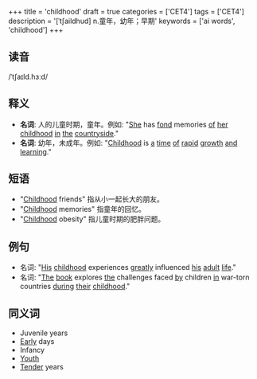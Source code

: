 +++
title = 'childhood'
draft = true
categories = ['CET4']
tags = ['CET4']
description = '[ˈt∫aildhud] n.童年，幼年；早期'
keywords = ['ai words', 'childhood']
+++

## 读音
/ˈtʃaɪld.hɜːd/

## 释义
- **名词**: 人的儿童时期，童年。例如: "[She](/post/she/) has [fond](/post/fond/) memories [of](/post/of/) [her](/post/her/) [childhood](/post/childhood/) [in](/post/in/) [the](/post/the/) [countryside](/post/countryside/)."
- **名词**: 幼年，未成年。例如: "[Childhood](/post/childhood/) is [a](/post/a/) [time](/post/time/) [of](/post/of/) [rapid](/post/rapid/) [growth](/post/growth/) [and](/post/and/) [learning](/post/learning/)."

## 短语
- "[Childhood](/post/childhood/) friends" 指从小一起长大的朋友。
- "[Childhood](/post/childhood/) memories" 指童年的回忆。
- "[Childhood](/post/childhood/) obesity" 指儿童时期的肥胖问题。

## 例句
- 名词: "[His](/post/his/) [childhood](/post/childhood/) experiences [greatly](/post/greatly/) influenced [his](/post/his/) [adult](/post/adult/) [life](/post/life/)."
- 名词: "[The](/post/the/) [book](/post/book/) explores [the](/post/the/) challenges faced [by](/post/by/) children [in](/post/in/) war-torn countries [during](/post/during/) [their](/post/their/) [childhood](/post/childhood/)."

## 同义词
- Juvenile years
- [Early](/post/early/) days
- Infancy
- [Youth](/post/youth/)
- [Tender](/post/tender/) years
